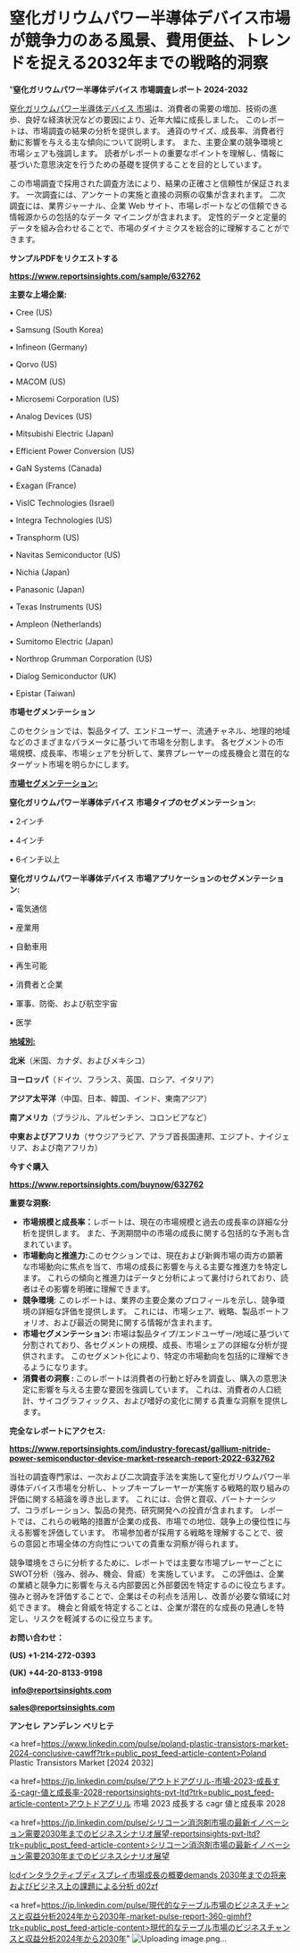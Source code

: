 # 窒化ガリウムパワー半導体デバイス市場が競争力のある風景、費用便益、トレンドを捉える2032年までの戦略的洞察

"<strong>窒化ガリウムパワー半導体デバイス 市場調査レポート 2024-2032</strong>

<a href=https://www.reportsinsights.com/sample/632762>窒化ガリウムパワー半導体デバイス 市場</a>は、消費者の需要の増加、技術の進歩、良好な経済状況などの要因により、近年大幅に成長しました。 このレポートは、市場調査の結果の分析を提供します。 通貨のサイズ、成長率、消費者行動に影響を与える主な傾向について説明します。 また、主要企業の競争環境と市場シェアも強調します。 読者がレポートの重要なポイントを理解し、情報に基づいた意思決定を行うための基礎を提供することを目的としています。

この市場調査で採用された調査方法により、結果の正確さと信頼性が保証されます。 一次調査には、アンケートの実施と直接の洞察の収集が含まれます。 二次調査には、業界ジャーナル、企業 Web サイト、市場レポートなどの信頼できる情報源からの包括的なデータ マイニングが含まれます。 定性的データと定量的データを組み合わせることで、市場のダイナミクスを総合的に理解することができます。

<strong><b>サンプルPDFをリクエストする</b></strong>

<a href=https://www.reportsinsights.com/sample/632762><strong><u>https://www.reportsinsights.com/sample/632762</u></strong></a>

<strong>主要な上場企業:</strong>

• Cree (US)

• Samsung (South Korea)

• Infineon (Germany)

• Qorvo (US)

• MACOM (US)

• Microsemi Corporation (US)

• Analog Devices (US)

• Mitsubishi Electric (Japan)

• Efficient Power Conversion (US)

• GaN Systems (Canada)

• Exagan (France)

• VisIC Technologies (Israel)

• Integra Technologies (US)

• Transphorm (US)

• Navitas Semiconductor (US)

• Nichia (Japan)

• Panasonic (Japan)

• Texas Instruments (US)

• Ampleon (Netherlands)

• Sumitomo Electric (Japan)

• Northrop Grumman Corporation (US)

• Dialog Semiconductor (UK)

• Epistar (Taiwan)

<strong>市場セグメンテーション</strong>

このセクションでは、製品タイプ、エンドユーザー、流通チャネル、地理的地域などのさまざまなパラメータに基づいて市場を分割します。 各セグメントの市場規模、成長率、市場シェアを分析して、業界プレーヤーの成長機会と潜在的なターゲット市場を明らかにします。

<strong><u>市場セグメンテーション</u></strong><strong><u>:</u></strong>

<strong>窒化ガリウムパワー半導体デバイス 市場タイプのセグメンテーション:</strong>

• 2インチ

• 4インチ

• 6インチ以上

<strong>窒化ガリウムパワー半導体デバイス 市場アプリケーションのセグメンテーション:</strong>

• 電気通信

• 産業用

• 自動車用

• 再生可能

• 消費者と企業

• 軍事、防衛、および航空宇宙

• 医学

<strong><u>地域別</u></strong><strong><u>:</u></strong>

<strong>北米</strong>（米国、カナダ、およびメキシコ）

<strong>ヨーロッパ</strong>（ドイツ、フランス、英国、ロシア、イタリア）

<strong>アジア太平洋</strong>（中国、日本、韓国、インド、東南アジア）

<strong>南アメリカ</strong>（ブラジル、アルゼンチン、コロンビアなど）

<strong>中東およびアフリカ</strong>（サウジアラビア、アラブ首長国連邦、エジプト、ナイジェリア、および南アフリカ）

<strong>今すぐ購入</strong>

<a href=https://www.reportsinsights.com/buynow/632762><strong><u>https://www.reportsinsights.com/buynow/632762</u></strong></a>

<strong>重要な洞察:</strong>
<ul>
  <li><strong>市場規模と成長率：</strong>レポートは、現在の市場規模と過去の成長率の詳細な分析を提供します。 また、予測期間中の市場の成長に関する包括的な予測も含まれています。</li>
  <li><strong>市場動向と推進力:</strong>このセクションでは、現在および新興市場の両方の顕著な市場動向に焦点を当て、市場の成長に影響を与える主要な推進力を特定します。 これらの傾向と推進力はデータと分析によって裏付けられており、読者はその影響を明確に理解できます。</li>
  <li><strong>競争環境</strong>: このレポートは、業界の主要企業のプロフィールを示し、競争環境の詳細な評価を提供します。 これには、市場シェア、戦略、製品ポートフォリオ、および最近の開発に関する情報が含まれます。</li>
  <li><strong>市場セグメンテーション: </strong>市場は製品タイプ/エンドユーザー/地域に基づいて分割されており、各セグメントの規模、成長、市場シェアの詳細な分析が提供されます。 このセグメント化により、特定の市場動向を包括的に理解できるようになります。</li>
  <li><strong>消費者の洞察 : </strong>このレポートは消費者の行動と好みを調査し、購入の意思決定に影響を与える主要な要因を強調しています。 これは、消費者の人口統計、サイコグラフィックス、および嗜好の変化に関する貴重な洞察を提供します。</li>
</ul>
<strong>完全なレポートにアクセス:</strong>

<a href=https://www.reportsinsights.com/industry-forecast/gallium-nitride-power-semiconductor-device-market-research-report-2022-632762><strong><u><b>https://www.reportsinsights.com/industry-forecast/gallium-nitride-power-semiconductor-device-market-research-report-2022-632762</b></u></strong></a>

当社の調査専門家は、一次および二次調査手法を実施して窒化ガリウムパワー半導体デバイス市場を分析し、トップキープレーヤーが実施する戦略的取り組みの評価に関する結論を導き出します。 これには、合併と買収、パートナーシップ、コラボレーション、製品の発売、研究開発への投資が含まれます。 レポートでは、これらの戦略的措置が企業の成長、市場での地位、競争上の優位性に与える影響を評価しています。 市場参加者が採用する戦略を理解することで、彼らの意図と市場全体の方向性についての貴重な洞察が得られます。

競争環境をさらに分析するために、レポートでは主要な市場プレーヤーごとにSWOT分析（強み、弱み、機会、脅威）を実施しています。 この評価は、企業の業績と競争力に影響を与える内部要因と外部要因を特定するのに役立ちます。 強みと弱みを評価することで、企業はその利点を活用し、改善が必要な領域に対処できます。 機会と脅威を特定することは、企業が潜在的な成長の見通しを特定し、リスクを軽減するのに役立ちます。

<strong>お問い合わせ：</strong>

<strong>(US) +1-214-272-0393</strong>

<strong>(UK) +44-20-8133-9198</strong>

<strong> </strong><a href=info@reportsinsights.com><strong><u>info@reportsinsights.com</u></strong></a>

<a href=sales@reportsinsights.com><strong><u>sales@reportsinsights.com</u></strong></a>

<strong>アンセレ アンデレン ベリヒテ</strong>

<a href=https://www.linkedin.com/pulse/poland-plastic-transistors-market-2024-conclusive-cawff?trk=public_post_feed-article-content>Poland Plastic Transistors Market [2024 2032]</a>

<a href=https://jp.linkedin.com/pulse/アウトドアグリル-市場-2023-成長する-cagr-値と成長率-2028-reportsinsights-pvt-ltd?trk=public_post_feed-article-content>アウトドアグリル 市場 2023 成長する cagr 値と成長率 2028</a>

<a href=https://jp.linkedin.com/pulse/シリコーン消泡剤市場の最新イノベーション需要2030年までのビジネスシナリオ展望-reportsinsights-pvt-ltd?trk=public_post_feed-article-content>シリコーン消泡剤市場の最新イノベーション需要2030年までのビジネスシナリオ展望</a>

<a href=https://www.linkedin.com/pulse/lcdインタラクティブディスプレイ市場成長の概要demands-2030年までの将来およびビジネス上の課題による分析-d02zf/>lcdインタラクティブディスプレイ市場成長の概要demands 2030年までの将来およびビジネス上の課題による分析 d02zf</a>

<a href=https://jp.linkedin.com/pulse/現代的なテーブル市場のビジネスチャンスと収益分析2024年から2030年-market-pulse-report-360-gjmhf?trk=public_post_feed-article-content>現代的なテーブル市場のビジネスチャンスと収益分析2024年から2030年</a>"
![Uploading image.png…]()
